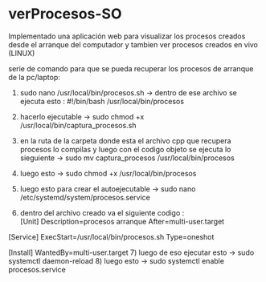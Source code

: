 # verProcesos-SO
Implementado una aplicación web para visualizar los procesos creados desde el arranque del computador y tambien ver procesos creados en vivo (LINUX)

serie de comando para que se pueda recuperar los procesos de arranque de la pc/laptop: 

1) sudo nano /usr/local/bin/procesos.sh -> dentro de ese archivo se ejecuta esto : 
#!/bin/bash
/usr/local/bin/procesos

2) hacerlo ejecutable -> sudo chmod +x /usr/local/bin/captura_procesos.sh
3) en la ruta de la carpeta donde esta el archivo cpp que recupera procesos lo compilas y luego con el codigo objeto se ejecuta lo sieguiente -> sudo mv captura_procesos /usr/local/bin/procesos
4) luego esto -> sudo chmod +x /usr/local/bin/procesos
5) luego esto para crear el autoejecutable -> sudo nano /etc/systemd/system/procesos.service
6) dentro del archivo creado va el siguiente codigo :  
[Unit]
Description=procesos arranque 
After=multi-user.target

[Service]
ExecStart=/usr/local/bin/procesos.sh
Type=oneshot

[Install]
WantedBy=multi-user.target
7) luego de eso ejecutar esto -> sudo systemctl daemon-reload
8) luego esto -> sudo systemctl enable procesos.service



